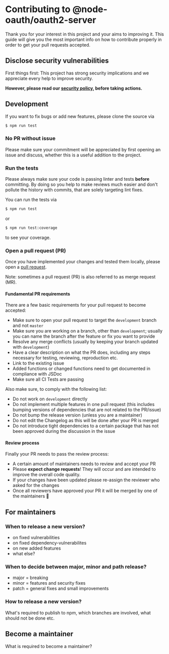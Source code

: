 # Contributing to @node-oauth/oauth2-server

Thank you for your interest in this project and your aims to improving it.
This guide will give you the most important info on how to contribute properly
in order to get your pull requests accepted.

## Disclose security vulnerabilities

First things first:
This project has strong security implications and we appreciate every help to
improve security.

**However, please read our [security policy](./SECURITY.md), before taking 
actions.**

## Development

If you want to fix bugs or add new features, please clone the source via

```bash
$ npm run test
```

### No PR without issue

Please make sure your commitment will be appreciated by first opening an issue
and discuss, whether this is a useful addition to the project.


### Run the tests

Please always make sure your code is passing linter and tests **before** 
committing. By doing so you help to make reviews much easier and don't pollute 
the history with commits, that are solely targeting lint fixes.

You can run the tests via

```bash
$ npm run test
```

or  

```bash
$ npm run test:coverage
```

to see your coverage.

### Open a pull request (PR) 

Once you have implemented your changes and tested them locally, please open
a [pull request](https://docs.github.com/en/github/collaborating-with-pull-requests/proposing-changes-to-your-work-with-pull-requests/creating-a-pull-request).

Note: sometimes a pull request (PR) is also referred to as merge request (MR).

#### Fundamental PR requirements

There are a few basic requirements for your pull request to become accepted:

- Make sure to open your pull request to target the `development` branch and not 
`master`
- Make sure you are working on a branch, other than `development`; usually you
  can name the branch after the feature or fix you want to provide
- Resolve any merge conflicts (usually by keeping your branch updated with 
  `development`)
- Have a clear description on what the PR does, including any steps necessary
  for testing, reviewing, reproduction etc.
- Link to the existing issue
- Added functions or changed functions need to get documented in compliance with
  JSDoc
- Make sure all CI Tests are passing

Also make sure, to comply with the following list:

- Do not work on `development` directly
- Do not implement multiple features in one pull request (this includes bumping
  versions of dependencies that are not related to the PR/issue)
- Do not bump the release version (unless you are a maintainer)
- Do not edit the Changelog as this will be done after your PR is merged
- Do not introduce tight dependencies to a certain package that has not been
  approved during the discussion in the issue

#### Review process

Finally your PR needs to pass the review process:

- A certain amount of maintainers needs to review and accept your PR
- Please **expect change requests**! They will occur and are intended to improve
  the overall code quality.
- If your changes have been updated please re-assign the reviewer who asked for
  the changes
- Once all reviewers have approved your PR it will be merged by one of the
  maintainers :tada:

## For maintainers

### When to release a new version?

- on fixed vulnerabilities
- on fixed dependency-vulnerabilites
- on new added features
- what else?

### When to decide between major, minor and path release?

- major = breaking
- minor = features and security fixes
- patch = general fixes and small improvements

### How to release a new version?

What's required to publish to npm, which branches are involved, what should not
be done etc.

## Become a maintainer

What is required to become a maintainer?
 